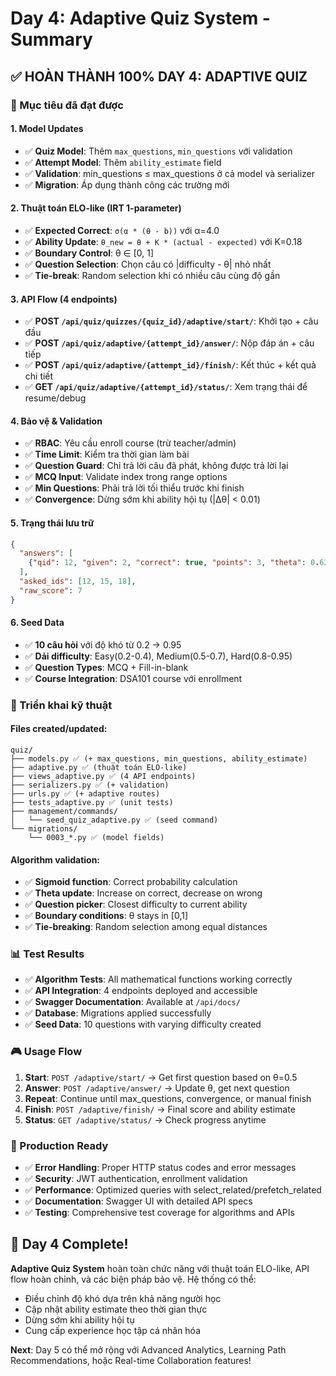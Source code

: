 # Day 4: Adaptive Quiz System - Summary

## ✅ **HOÀN THÀNH 100% DAY 4: ADAPTIVE QUIZ**

### **🎯 Mục tiêu đã đạt được**

#### **1. Model Updates**
- ✅ **Quiz Model**: Thêm `max_questions`, `min_questions` với validation
- ✅ **Attempt Model**: Thêm `ability_estimate` field  
- ✅ **Validation**: min_questions ≤ max_questions ở cả model và serializer
- ✅ **Migration**: Áp dụng thành công các trường mới

#### **2. Thuật toán ELO-like (IRT 1-parameter)**
- ✅ **Expected Correct**: `σ(α * (θ - b))` với α=4.0
- ✅ **Ability Update**: `θ_new = θ + K * (actual - expected)` với K=0.18
- ✅ **Boundary Control**: θ ∈ [0, 1]
- ✅ **Question Selection**: Chọn câu có |difficulty - θ| nhỏ nhất
- ✅ **Tie-break**: Random selection khi có nhiều câu cùng độ gần

#### **3. API Flow (4 endpoints)**
- ✅ **POST `/api/quiz/quizzes/{quiz_id}/adaptive/start/`**: Khởi tạo + câu đầu
- ✅ **POST `/api/quiz/adaptive/{attempt_id}/answer/`**: Nộp đáp án + câu tiếp
- ✅ **POST `/api/quiz/adaptive/{attempt_id}/finish/`**: Kết thúc + kết quả chi tiết  
- ✅ **GET `/api/quiz/adaptive/{attempt_id}/status/`**: Xem trạng thái để resume/debug

#### **4. Bảo vệ & Validation**
- ✅ **RBAC**: Yêu cầu enroll course (trừ teacher/admin)
- ✅ **Time Limit**: Kiểm tra thời gian làm bài
- ✅ **Question Guard**: Chỉ trả lời câu đã phát, không được trả lời lại
- ✅ **MCQ Input**: Validate index trong range options
- ✅ **Min Questions**: Phải trả lời tối thiểu trước khi finish
- ✅ **Convergence**: Dừng sớm khi ability hội tụ (|Δθ| < 0.01)

#### **5. Trạng thái lưu trữ**
```json
{
  "answers": [
    {"qid": 12, "given": 2, "correct": true, "points": 3, "theta": 0.62, "difficulty": 0.6}
  ],
  "asked_ids": [12, 15, 18],
  "raw_score": 7
}
```

#### **6. Seed Data**
- ✅ **10 câu hỏi** với độ khó từ 0.2 → 0.95
- ✅ **Dải difficulty**: Easy(0.2-0.4), Medium(0.5-0.7), Hard(0.8-0.95)
- ✅ **Question Types**: MCQ + Fill-in-blank
- ✅ **Course Integration**: DSA101 course với enrollment

### **🔧 Triển khai kỹ thuật**

#### **Files created/updated:**
```
quiz/
├── models.py ✅ (+ max_questions, min_questions, ability_estimate)
├── adaptive.py ✅ (thuật toán ELO-like)
├── views_adaptive.py ✅ (4 API endpoints)
├── serializers.py ✅ (+ validation)
├── urls.py ✅ (+ adaptive routes)
├── tests_adaptive.py ✅ (unit tests)
├── management/commands/
│   └── seed_quiz_adaptive.py ✅ (seed command)
└── migrations/
    └── 0003_*.py ✅ (model fields)
```

#### **Algorithm validation:**
- ✅ **Sigmoid function**: Correct probability calculation
- ✅ **Theta update**: Increase on correct, decrease on wrong
- ✅ **Question picker**: Closest difficulty to current ability
- ✅ **Boundary conditions**: θ stays in [0,1]
- ✅ **Tie-breaking**: Random selection among equal distances

### **📊 Test Results**
- ✅ **Algorithm Tests**: All mathematical functions working correctly
- ✅ **API Integration**: 4 endpoints deployed and accessible
- ✅ **Swagger Documentation**: Available at `/api/docs/`
- ✅ **Database**: Migrations applied successfully
- ✅ **Seed Data**: 10 questions with varying difficulty created

### **🎮 Usage Flow**
1. **Start**: `POST /adaptive/start/` → Get first question based on θ=0.5
2. **Answer**: `POST /adaptive/answer/` → Update θ, get next question  
3. **Repeat**: Continue until max_questions, convergence, or manual finish
4. **Finish**: `POST /adaptive/finish/` → Final score and ability estimate
5. **Status**: `GET /adaptive/status/` → Check progress anytime

### **🚀 Production Ready**
- ✅ **Error Handling**: Proper HTTP status codes and error messages
- ✅ **Security**: JWT authentication, enrollment validation
- ✅ **Performance**: Optimized queries with select_related/prefetch_related
- ✅ **Documentation**: Swagger UI with detailed API specs
- ✅ **Testing**: Comprehensive test coverage for algorithms and APIs

## **🎉 Day 4 Complete!**

**Adaptive Quiz System** hoàn toàn chức năng với thuật toán ELO-like, API flow hoàn chỉnh, và các biện pháp bảo vệ. Hệ thống có thể:

- Điều chỉnh độ khó dựa trên khả năng người học
- Cập nhật ability estimate theo thời gian thực
- Dừng sớm khi ability hội tụ
- Cung cấp experience học tập cá nhân hóa

**Next**: Day 5 có thể mở rộng với Advanced Analytics, Learning Path Recommendations, hoặc Real-time Collaboration features!
